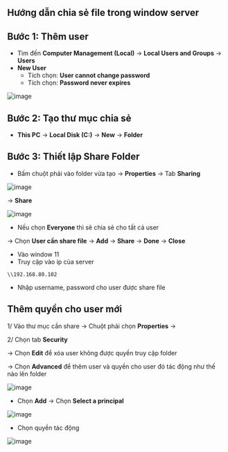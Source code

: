 Hướng dẫn chia sẻ file trong window server
--------------

## Bước 1: Thêm user

- Tìm đến **Computer Management (Local)** -> **Local Users and Groups** -> **Users**
- **New User**
  - Tích chọn: **User cannot change password**
  - Tích chọn: **Password never expires**

![image](https://github.com/user-attachments/assets/7f45f477-7267-46ba-9a4c-927a5c7dc3a8)

## Bước 2: Tạo thư mục chia sẻ

- **This PC** -> **Local Disk (C:)** -> **New** -> **Folder**


## Bước 3: Thiết lập Share Folder

- Bấm chuột phải vào folder vừa tạo -> **Properties** -> Tab **Sharing**

![image](https://github.com/user-attachments/assets/05f9f7cf-051c-45c4-aead-794c29c0b145)

-> **Share**

![image](https://github.com/user-attachments/assets/4ef6bd94-a2fe-4229-863c-5bf19e5ef338)


- Nếu chọn **Everyone** thì sẽ chia sẻ cho tất cả user

-> Chọn **User cần share file** -> **Add** -> **Share** -> **Done** -> **Close**


- Vào window 11
- Truy cập vào ip của server

```
\\192.168.80.102
```

- Nhập username, password cho user được share file


Thêm quyền cho user mới
----------------

1/ Vào thư mục cần share -> Chuột phải chọn **Properties** -> 

2/ Chọn tab **Security** 

-> Chọn **Edit** để xóa user không được quyền truy cập folder

-> Chọn **Advanced** để thêm user và quyền cho user đó tác động như thế nào lên folder

![image](https://github.com/user-attachments/assets/28698e91-25e8-4678-a37d-9c7b93385371)


- Chọn **Add** -> Chọn **Select a principal**

![image](https://github.com/user-attachments/assets/28853068-4923-4e0b-9674-de6b3c67f51d)

- Chọn quyền tác động

![image](https://github.com/user-attachments/assets/21f800d5-0abb-43a7-a4d8-686a0e5fbea4)




















